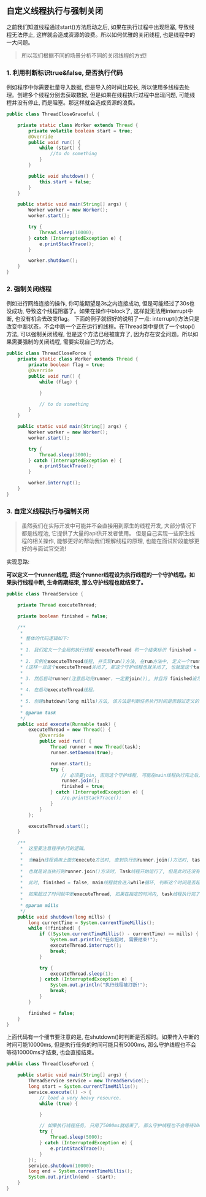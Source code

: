 ## 自定义线程执行与强制关闭

之前我们知道线程通过start()方法启动之后, 如果在执行过程中出现阻塞, 导致线程无法停止, 这样就会造成资源的浪费。所以如何优雅的关闭线程, 也是线程中的一大问题。

> 所以我们根据不同的场景分析不同的关闭线程的方式!

### 1. 利用判断标识true&false, 是否执行代码

例如程序中你需要批量导入数据, 但是导入的时间比较长, 所以使用多线程去处理。创建多个线程分别去获取数据, 但是如果在线程执行过程中出现问题, 可能线程并没有停止, 而是阻塞。那这样就会造成资源的浪费。

```java
public class ThreadCloseGraceful {

    private static class Worker extends Thread {
        private volatile boolean start = true;
        @Override
        public void run() {
            while (start) {
                //to do something
            }
        }

        public void shutdown() {
            this.start = false;
        }
    }

    public static void main(String[] args) {
        Worker worker = new Worker();
        worker.start();

        try {
            Thread.sleep(10000);
        } catch (InterruptedException e) {
            e.printStackTrace();
        }

        worker.shutdown();
    }
}
```

### 2. 强制关闭线程

例如进行网络连接的操作, 你可能期望是3s之内连接成功, 但是可能经过了30s也没成功, 导致这个线程阻塞了。如果在操作中block了, 这样就无法用interrupt中断, 也没有机会去改变flag。 下面的例子就很好的说明了一点: interrupt()方法只是改变中断状态，不会中断一个正在运行的线程。在Thread类中提供了一个stop()方法, 可以强制关闭线程, 但是这个方法已经被废弃了, 因为存在安全问题。所以如果需要强制的关闭线程, 需要实现自己的方法。

```java
public class ThreadCloseForce {
    private static class Worker extends Thread {
        private boolean flag = true;
        @Override
        public void run() {
            while (flag) {

            }

            // to do something
        }
    }

    public static void main(String[] args) {
        Worker worker = new Worker();
        worker.start();

        try {
            Thread.sleep(3000);
        } catch (InterruptedException e) {
            e.printStackTrace();
        }

        worker.interrupt();
    }
}
```

### 3. 自定义线程执行与强制关闭

> 虽然我们在实际开发中可能并不会直接用到原生的线程开发, 大部分情况下都是线程池, 它提供了大量的api供开发者使用。 但是自己实现一些原生线程的相关操作, 能够更好的帮助我们理解线程的原理, 也能在面试阶段能够更好的与面试官交流!

实现思路:

**可以定义一个runner线程, 把这个runner线程设为执行线程的一个守护线程。如果执行线程中断, 生命周期结束, 那么守护线程也就结束了。**

```java
public class ThreadService {

    private Thread executeThread;

    private boolean finished = false;

    /**
     *
     * 整体的代码逻辑如下:
     *
     * 1. 我们定义一个全局的执行线程 executeThread 和一个结束标识 finished = false。在execute(Runnable task)方法中, 传入Runnable。
     *
     * 2. 实例化executeThread线程, 并实现run()方法, 在run方法中, 定义一个runner线程, 传入task任务接口。并且将这个线程设置为executeThread的守护线程。
     * (这样一旦这个executeThread关闭了, 那这个守护线程也就关闭了, 也就是这个task任务也就关闭了)
     *
     * 3. 然后启动runner(注意启动完runner，一定要join()), 并且将 finished设为true。
     *
     * 4. 在启动executeThread线程。
     *
     * 5. 创建shutdown(long mills)方法, 该方法是判断任务执行时间是否超过定义的时间, 如果超过就interrupt executeThread线程, 如此守护线程 task 也就关闭了。
     *
     * @param task
     */
    public void execute(Runnable task) {
        executeThread = new Thread() {
            @Override
            public void run() {
                Thread runner = new Thread(task);
                runner.setDaemon(true);

                runner.start();
                try {
                    // 必须要join, 否则这个守护线程, 可能在main线程执行完之后, 还没有启动。这样就没有意义了
                    runner.join();
                    finished = true;
                } catch (InterruptedException e) {
                    //e.printStackTrace();
                }
            }
        };

        executeThread.start();
    }

    /**
     *  这里要注意程序执行的逻辑。
     *
     *  当main线程调用上面的execute方法时, 直到执行到runner.join()方法时, task线程才会启动。当task线程启动后, main线程才开始执行后面的代码(因为用了join())。
     *
     *  也就是说当执行到runner.join()方法时, Task线程开始运行了, 但是此时还没有把finished设为true, 就直接执行main线程的shutdown()方法了。
     *
     *  此时, finished = false, main线程就会进入while循环, 判断这个时间是否超过指定的时间。
     *
     *  如果超过了时间就中断executeThread, 如果在指定的时间内, task线程执行完了, 那么此时就会执行finished = true, 这样就会跳出while循环。
     *
     * @param mills
     */
    public void shutdown(long mills) {
        long currentTime = System.currentTimeMillis();
        while (!finished) {
            if ((System.currentTimeMillis() - currentTime) >= mills) {
                System.out.println("任务超时, 需要结束!");
                executeThread.interrupt();
                break;
            }

            try {
                executeThread.sleep(1);
            } catch (InterruptedException e) {
                System.out.println("执行线程被打断!");
                break;
            }
        }

        finished = false;
    }
}
```

上面代码有一个细节要注意的是, 在shutdown()时判断是否超时。如果传入中断的时间可能10000ms, 但是执行任务的时间可能只有5000ms, 那么守护线程也不会等待10000ms才结束, 也会直接结束。

```java
public class ThreadCloseForce1 {

    public static void main(String[] args) {
        ThreadService service = new ThreadService();
        long start = System.currentTimeMillis();
        service.execute(() -> {
            // load a very heavy resource.
            while (true) {

            }

            // 如果执行线程任务, 只用了5000ms就结束了, 那么守护线程也不会等待10000ms才会结束, 也会直接结束。
            try {
                Thread.sleep(5000);
            } catch (InterruptedException e) {
                e.printStackTrace();
            }
        });
        service.shutdown(10000);
        long end = System.currentTimeMillis();
        System.out.println(end - start);
    }
}
```

